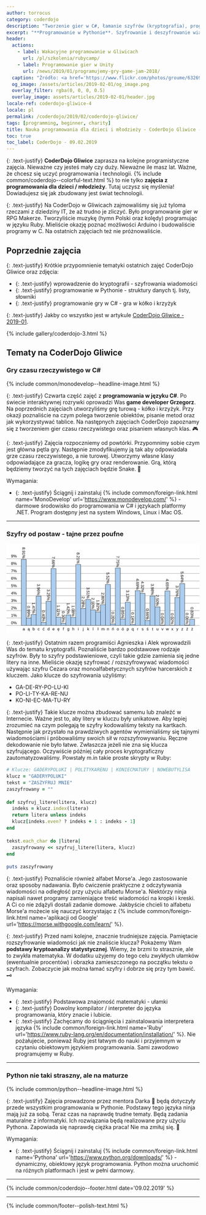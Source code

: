 ```yaml
---
author: torrocus
category: coderdojo
description: "Tworzenie gier w C#, łamanie szyfrów (kryptografia), programowanie w Pythonie oraz zabawy Arduino - Zajęcia z programowania dla dzieci - CoderDojo Gliwice #4"
excerpt: "**Programowanie w Pythonie**. Szyfrowanie i deszyfrowanie wiadomości. **Programowanie gier** w języku C#. Oto kolejne zajęcia z programowania dla dzieci i młodzieży."
header:
  actions:
    - label: Wakacyjne programowanie w Gliwicach
      url: /pl/szkolenia/rubycamp/
    - label: Programowanie gier w Unity
      url: /news/2019/01/programujemy-gry-game-jam-2018/
  caption: "Źródło: <a href='https://www.flickr.com/photos/groume/6326938044' rel='nofollow noopener noreferrer' target='_blank'>Flickr</a>"
  og_image: /assets/articles/2019-02-01/og_image.png
  overlay_filter: rgba(0, 0, 0, 0.5)
  overlay_image: assets/articles/2019-02-01/header.jpg
locale-ref: coderdojo-gliwice-4
locale: pl
permalink: /coderdojo/2019/02/coderdojo-gliwice/
tags: [programming, beginner, charity]
title: Nauka programowania dla dzieci i młodzieży - CoderDojo Gliwice - 2019-02
toc: true
toc_label: CoderDojo - 09.02.2019
---
```


{: .text-justify}
**CoderDojo Gliwice** zaprasza na kolejne programistyczne zajęcia.
Nieważne czy jesteś mały czy duży.
Nieważne ile masz lat.
Ważne, że chcesz się uczyć programowania i technologii.
{% include common/coderdojo--colorful-text.html %} to nie tylko **zajęcia z programowania dla dzieci / młodzieży**.
Tutaj uczysz się myślenia!
Dowiadujesz się jak zbudowany jest świat technologii.

{: .text-justify}
Na CoderDojo w Gliwicach zajmowaliśmy się już tyloma rzeczami z dziedziny IT, że aż trudno je zliczyć.
Było programowanie gier w RPG Makerze.
Tworzyliście muzykę (hymn Polski oraz kolędy) programując w języku Ruby.
Mieliście okazję poznać możliwości Arduino i budowaliście programy w C.
Na ostatnich zajęciach też nie próżnowaliście.

## Poprzednie zajęcia

{: .text-justify}
Krótkie przypomnienie tematyki ostatnich zajęć CoderDojo Gliwice oraz zdjęcia:
+ {: .text-justify} wprowadzenie do kryptografii - szyfrowania wiadomości
+ {: .text-justify} programowanie w Pythonie - struktury danych tj. listy, słowniki
+ {: .text-justify} programowanie gry w C# - gra w kółko i krzyżyk

{: .text-justify}
Jakby co wszystko jest w artykule [CoderDojo Gliwice - 2019-01]({{site.url}}/coderdojo/2019/01/coderdojo-gliwice/).

{% include gallery/coderdojo-3.html %}


## Tematy na CoderDojo Gliwice

### Gry czasu rzeczywistego w C#

{% include common/monodevelop--headline-image.html %}

{: .text-justify}
Czwarta część zajęć z **programowania w języku C#**.
Po świecie interaktywnej rozrywki oprowadzi Was **game developer Grzegorz**.
Na poprzednich zajęciach utworzyliśmy grę turową - kółko i krzyżyk.
Przy okazji poznaliście na czym polega tworzenie obiektów, pisanie metod oraz jak wykorzystywać tablice.
Na następnych zajęciach CoderDojo zapoznamy się z tworzeniem gier czasu rzeczywistego oraz pisaniem własnych klas.
🎮

{: .text-justify}
Zajęcia rozpoczniemy od powtórki.
Przypomnimy sobie czym jest główna pętla gry.
Następnie zmodyfikujemy ją tak aby odpowiadała grze czasu rzeczywistego, a nie turowej.
Utworzymy własne klasy odpowiadające za gracza, logikę gry oraz renderowanie.
Grą, którą będziemy tworzyć na tych zajęciach będzie Snake.
🐛

Wymagania:
+ {: .text-justify} Ściągnij i zainstaluj {% include common/foreign-link.html name='MonoDevelop' url='https://www.monodevelop.com/' %} - darmowe środowisko do programowania w C# i językach platformy .NET.
  Program dostępny jest na system Windows, Linux i Mac OS.

----

### Szyfry od postaw - tajne przez poufne

<img src='/assets/articles/2019-02-01/letters-frequencies.svg' alt='Wykres częstotliwości występowania liter w języku polskim' class='align-center'>

{: .text-justify}
Ostatnim razem programiści Agnieszka i Alek wprowadzili Was do tematu kryptografii.
Poznaliście bardzo podstawowe rodzaje szyfrów.
Były to szyfry podstawieniowe, czyli takie gdzie zamienia się jedne litery na inne.
Mieliście okazję szyfrować / rozszyfrowywać wiadomości używając szyfru Cezara oraz monoalfabetycznych szyfrów harcerskich z kluczem.
Jako klucze do szyfrowania użyliśmy:
- GA-DE-RY-PO-LU-KI
- PO-LI-TY-KA-RE-NU
- KO-NI-EC-MA-TU-RY

{: .text-justify}
Takie klucze można zbudować samemu lub znaleźć w Internecie.
Ważne jest to, aby litery w kluczu były unikatowe.
Aby lepiej zrozumieć na czym polegają te szyfry kodowaliśmy teksty na kartkach.
Następnie jak przystało na prawdziwych agentów wymienialiśmy się tajnymi wiadomościami i próbowaliśmy swoich sił w rozszyfrowywaniu.
Ręczne dekodowanie nie było łatwe.
Zwłaszcza jeżeli nie zna się klucza szyfrującego.
Oczywiście później cały proces kryptograficzny zautomatyzowaliśmy.
Powstały m.in takie proste skrypty w Ruby:
```ruby
# Klucze: GADERYPOLUKI | POLITYKARENU | KONIECMATURY | NOWEBUTYLISA
klucz = "GADERYPOLUKI"
tekst = "ZASZYFRUJ MNIE"
zaszyfrowany = ""

def szyfruj_litere(litera, klucz)
  indeks = klucz.index(litera)
  return litera unless indeks
  klucz[indeks.even? ? indeks + 1 : indeks - 1]
end

tekst.each_char do |litera|
  zaszyfrowany << szyfruj_litere(litera, klucz)
end

puts zaszyfrowany
```

{: .text-justify}
Poznaliście również alfabet Morse'a.
Jego zastosowanie oraz sposoby nadawania.
Było ćwiczenie praktyczne z odczytywania wiadomości na odległość przy użyciu alfabetu Morse'a.
Niektórzy ninja napisali nawet programy zamieniające treść wiadomości na kropki i kreski.
A Ci co nie zdążyli dostali zadanie domowe.
Jakbyście chcieli to alfabetu Morse'a możecie się nauczyć korzystając z {% include common/foreign-link.html name='aplikacji od Google' url='https://morse.withgoogle.com/learn/' %}.

{: .text-justify}
Przed nami kolejne, znacznie trudniejsze zajęcia.
Pamiętacie rozszyfrowanie wiadomości jak nie znaliście klucza?
Pokażemy Wam **podstawy kryptoanalizy statystycznej**.
Wiemy, że brzmi to strasznie, ale to zwykła matematyka.
W dodatku użyjemy do tego celu zwykłych ułamków (ewentualnie procentów) i obrazka zamieszczonego na początku tekstu o szyfrach.
Zobaczycie jak można łamać szyfry i dobrze się przy tym bawić.
🗝️

Wymagania:
+ {: .text-justify} Podstawowa znajomość matematyki - ułamki
+ {: .text-justify} Dowolny kompilator / interpreter do języka programowania, który znacie i lubicie.
+ {: .text-justify} Zachęcamy do ściągnięcia i zainstalowania interpretera języka
{% include common/foreign-link.html name='Ruby' url='https://www.ruby-lang.org/en/documentation/installation/' %}.
  Nie pożałujecie, ponieważ Ruby jest łatwym do nauki i przyjemnym w czytaniu obiektowym językiem programowania.
  Sami zawodowo programujemy w Ruby.

----

### Python nie taki straszny, ale na maturze

{% include common/python--headline-image.html %}

{: .text-justify}
Zajęcia prowadzone przez mentora Darka
🧔
będą dotyczyły przede wszystkim programowania w Pythonie.
Podstawy tego języka ninja mają już za sobą.
Teraz czas na naprawdę trudne tematy.
Będą zadania maturalne z informatyki.
Ich rozwiązania będą realizowane przy użyciu Pythona.
Zapowiada się naprawdę ciężka praca!
Nie ma zmiłuj się.
🐍

Wymagania:
+ {: .text-justify} Ściągnij i zainstaluj {% include common/foreign-link.html name='Pythona' url='https://www.python.org/downloads/' %} - dynamiczny, obiektowy język programowania.
  Python można uruchomić na różnych platformach i jest w pełni darmowy.

----

{% include common/coderdojo--footer.html date='09.02.2019' %}

----
{% include common/footer--polish-text.html %}
